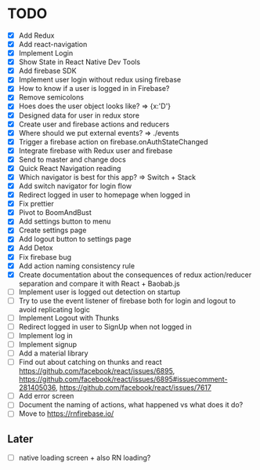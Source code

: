 # TODO

- [x] Add Redux
- [x] Add react-navigation
- [x] Implement Login
- [x] Show State in React Native Dev Tools
- [x] Add firebase SDK
- [x] Implement user login without redux using firebase
- [x] How to know if a user is logged in in Firebase?
- [x] Remove semicolons
- [x] Hoes does the user object looks like? => {x:'D'}
- [x] Designed data for user in redux store
- [x] Create user and firebase actions and reducers
- [x] Where should we put external events? => ./events
- [x] Trigger a firebase action on firebase.onAuthStateChanged
- [x] Integrate firebase with Redux user and firebase
- [x] Send to master and change docs
- [x] Quick React Navigation reading
- [x] Which navigator is best for this app? => Switch + Stack
- [x] Add switch navigator for login flow
- [x] Redirect logged in user to homepage when logged in
- [x] Fix prettier
- [x] Pivot to BoomAndBust
- [x] Add settings button to menu
- [x] Create settings page
- [x] Add logout button to settings page
- [x] Add Detox
- [x] Fix firebase bug
- [x] Add action naming consistency rule
- [x] Create documentation about the consequences of redux action/reducer separation and compare it with React + Baobab.js
- [ ] Implement user is logged out detection on startup
- [ ] Try to use the event listener of firebase both for login and logout to avoid replicating logic
- [ ] Implement Logout with Thunks
- [ ] Redirect logged in user to SignUp when not logged in
- [ ] Implement log in
- [ ] Implement signup
- [ ] Add a material library
- [ ] Find out about catching on thunks and react https://github.com/facebook/react/issues/6895, https://github.com/facebook/react/issues/6895#issuecomment-281405036, https://github.com/facebook/react/issues/7617
- [ ] Add error screen
- [ ] Document the naming of actions, what happened vs what does it do?
- [ ] Move to https://rnfirebase.io/

## Later

- [ ] native loading screen + also RN loading?
